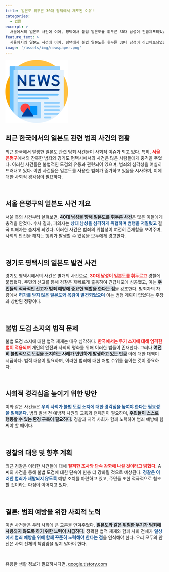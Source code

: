 ```yaml
---
title: 일본도 휘두른 30대 평택에서 체포된 이유!
categories:
  - 법률
excerpt: >
  서울에서의 일본도 사건에 이어, 평택에서 불법 일본도를 휘두른 30대 남성이 긴급체포되었습니다. 잇따른 범죄에 대한 공포가 커지고 있는 가운데, 그의 차량에서 추가로 발견된 일본도는 더욱 충격적입니다.
feature_text: >
  서울에서의 일본도 사건에 이어, 평택에서 불법 일본도를 휘두른 30대 남성이 긴급체포되었습니다. 잇따른 범죄에 대한 공포가 커지고 있는 가운데, 그의 차량에서 추가로 발견된 일본도는 더욱 충격적입니다.
image: '/assets/img/newspaper.png'
---
```


<p><img src="/assets/img/newspaper.png" alt="kimp 속보" /></p>

<h2>최근 한국에서의 일본도 관련 범죄 사건의 현황</h2>

<p data-ke-size="size16">최근 한국에서 발생한 일본도 관련 범죄 사건들이 사회적 이슈가 되고 있다. 특히, <b><span style="color: #ee2323;">서울 은평구</span></b>에서의 잔혹한 범죄와 경기도 평택시에서의 사건은 많은 사람들에게 충격을 주었다. 이러한 사건들은 불법적인 도검의 유통과 관련되어 있으며, 범죄의 심각성을 여실히 드러내고 있다. 이번 사건들은 일본도를 사용한 범죄가 증가하고 있음을 시사하며, 이에 대한 사회적 경각심이 필요하다. </p>

<p data-ke-size="size16">&nbsp;</p>

<h2>서울 은평구의 일본도 사건 개요</h2>

<p data-ke-size="size16">서울 측의 사건부터 살펴보면, <b><span style="background-color: #21538527;">40대 남성을 향해 일본도를 휘두른 사건</span></b>은 많은 이들에게 충격을 안겼다. 수사 결과, 피의자는 <b><span style="color: #1a5490;">상대 남성을 심각하게 위협하며 범행을 저질렀고</span></b> 결국 피해자는 숨지게 되었다. 이러한 사건은 범죄의 위험성이 여전히 존재함을 보여주며, 사회의 안전을 해치는 행위가 발생할 수 있음을 모두에게 경고한다.</p>

<p data-ke-size="size16">&nbsp;</p>

<h2>경기도 평택시의 일본도 발견 사건</h2>

<p data-ke-size="size16">경기도 평택시에서의 사건은 별개의 사건으로, <b><span style="color: #ee2323;">30대 남성이 일본도를 휘두르고</span></b> 경찰에 붙잡혔다. 주민의 신고를 통해 경찰은 재빠르게 출동하여 긴급체포에 성공했고, 이는 <b><span style="background-color: #21538527;">주민들의 적극적인 신고가 범죄 예방에 중요한 역할을 한다는 점</span></b>을 강조한다. 범죄자의 차량에서 <b><span style="color: #1a5490;">허가를 받지 않은 일본도와 목검이 발견되었으며</span></b> 이는 범행 계획이 없었다는 주장과 상반된 정황이다.</p>

<p data-ke-size="size16">&nbsp;</p>

<h2>불법 도검 소지의 법적 문제</h2>

<p data-ke-size="size16">불법 도검 소지에 대한 법적 제재는 매우 심각하다. <b><span style="color: #ee2323;">한국에서는 무기 소지에 대해 엄격한 법이 적용되며</span></b> 개인의 안전과 사회의 평화를 위해 이러한 법들이 존재한다. 그러나 <b><span style="background-color: #21538527;">여전히 불법적으로 도검을 소지하는 사례가 빈번하게 발생하고 있는 만큼</span></b> 이에 대한 대책이 시급하다. 법적 대응이 필요하며, 이러한 범죄에 대한 처벌 수위를 높이는 것이 중요하다.</p>

<p data-ke-size="size16">&nbsp;</p>

<h2>사회적 경각심을 높이기 위한 방안</h2>

<p data-ke-size="size16">이와 같은 사건들은 <b><span style="color: #1a5490;">우리 사회가 불법 도검 소지에 대한 경각심을 높여야 한다는 필요성을 일깨운다.</span></b> 범죄 발생 전 예방적 차원의 교육과 캠페인이 필요하며, <b><span style="background-color: #21538527;">주민들이 스스로 행동할 수 있는 환경 구축이 필요하다.</span></b> 경찰과 지역 사회가 함께 노력하여 범죄 예방에 힘써야 할 때이다.</p>

<p data-ke-size="size16">&nbsp;</p>

<h2>경찰의 대응 및 향후 계획</h2>

<p data-ke-size="size16">최근 경찰은 이러한 사건들에 대해 <b><span style="color: #ee2323;">철저한 조사와 단속 강화에 나설 것이라고 밝혔다.</span></b> A씨의 사건을 통해 불법 도검에 대한 단속이 한층 더 강화될 것으로 예상된다. <b><span style="color: #1a5490;">경찰은 이러한 범죄가 재발되지 않도록</span></b> 예방 조치를 마련하고 있고, 주민들 또한 적극적으로 협조할 것이라는 다짐이 이어지고 있다.</p>

<p data-ke-size="size16">&nbsp;</p>

<h2>결론: 범죄 예방을 위한 사회적 노력</h2>

<p data-ke-size="size16">이번 사건들은 우리 사회에 큰 교훈을 안겨주었다. <b><span style="background-color: #21538527;">일본도와 같은 위험한 무기가 범죄에 사용되지 않도록 하기 위한 노력이 시급하다.</span></b> 정확한 법적 제재와 함께 사회 전체가 <b><span style="color: #1a5490;">일상에서 범죄 예방을 위해 함께 꾸준히 노력해야 한다는 점</span></b>을 인식해야 한다. 우리 모두의 안전은 사회 전체의 책임임을 잊지 말아야 한다.</p>

<p data-ke-size="size16">&nbsp;</p>
유용한 생활 정보가 필요하시다면, <a href="https://qoogle.tistory.com" rel="dofollow">qoogle.tistory.com</a>


